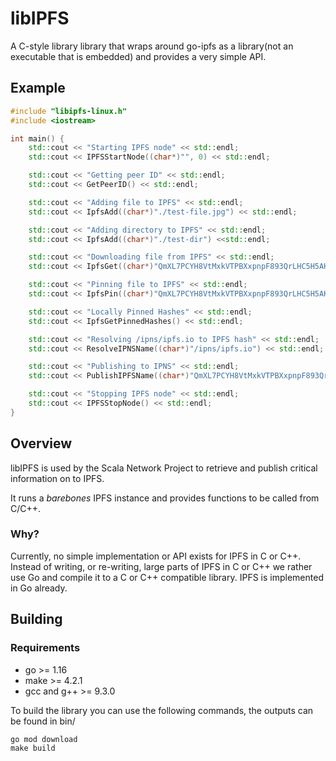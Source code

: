 # libIPFS

A C-style library library that wraps around go-ipfs as a library(not an executable that is embedded) and provides a very simple API.

## Example

```cpp
#include "libipfs-linux.h"
#include <iostream>

int main() {
    std::cout << "Starting IPFS node" << std::endl;
    std::cout << IPFSStartNode((char*)"", 0) << std::endl;

    std::cout << "Getting peer ID" << std::endl;
    std::cout << GetPeerID() << std::endl;

    std::cout << "Adding file to IPFS" << std::endl;
    std::cout << IpfsAdd((char*)"./test-file.jpg") << std::endl;

    std::cout << "Adding directory to IPFS" << std::endl;
    std::cout << IpfsAdd((char*)"./test-dir") <<std::endl;

    std::cout << "Downloading file from IPFS" << std::endl;
    std::cout << IpfsGet((char*)"QmXL7PCYH8VtMxkVTPBXxpnpF893QrLHC5H5AKv2FaAExU", (char*)"./test-download.jpg") << std::endl;

    std::cout << "Pinning file to IPFS" << std::endl;
    std::cout << IpfsPin((char*)"QmXL7PCYH8VtMxkVTPBXxpnpF893QrLHC5H5AKv2FaAExU") << std::endl;

    std::cout << "Locally Pinned Hashes" << std::endl;
    std::cout << IpfsGetPinnedHashes() << std::endl;

    std::cout << "Resolving /ipns/ipfs.io to IPFS hash" << std::endl;
    std::cout << ResolveIPNSName((char*)"/ipns/ipfs.io") << std::endl;

    std::cout << "Publishing to IPNS" << std::endl;
    std::cout << PublishIPFSName((char*)"QmXL7PCYH8VtMxkVTPBXxpnpF893QrLHC5H5AKv2FaAExU") << std::endl;

    std::cout << "Stopping IPFS node" << std::endl;
    std::cout << IPFSStopNode() << std::endl;
}
```

## Overview

libIPFS is used by the Scala Network Project to retrieve and publish critical information on to IPFS.

It runs a *barebones* IPFS instance and provides functions to be called from C/C++.

### Why?

Currently, no simple implementation or API exists for IPFS in C or C++. Instead of writing, or re-writing, large parts of IPFS in C or C++ we rather use Go and compile it to a C or C++ compatible library. IPFS is implemented in Go already.

## Building

### Requirements

* go >= 1.16
* make >= 4.2.1
* gcc and g++ >= 9.3.0

To build the library you can use the following commands, the outputs can be found in bin/

```
go mod download
make build
```
